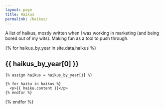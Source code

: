 ```yaml
---
layout: page
title: Haikus
permalink: /haikus/
---
```


A list of haikus, mostly written when I was working in marketing (and being bored out of my wits). Making fun as a tool to push through.

<div>
  {% for haikus_by_year in site.data.haikus %}
    <h2>{{ haikus_by_year[0] }}</h2>

    {% assign haikus = haikus_by_year[1] %}

    {% for haiku in haikus %}
      <p>{{ haiku.content }}</p>
    {% endfor %}
  {% endfor %}
</div>
